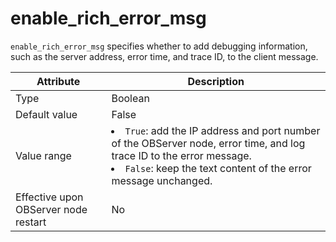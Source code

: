 # enable_rich_error_msg

`enable_rich_error_msg` specifies whether to add debugging information, such as the server address, error time, and trace ID, to the client message.


| **Attribute** | **Description** |
|------------------|---------------------------------------------------------------------------------------------------------------------------------------------------------------------------|
| Type | Boolean |
| Default value | False |
| Value range | <li> `True`: add the IP address and port number of the OBServer node, error time, and log trace ID to the error message.    <li> `False`: keep the text content of the error message unchanged.  |
| Effective upon OBServer node restart | No |


